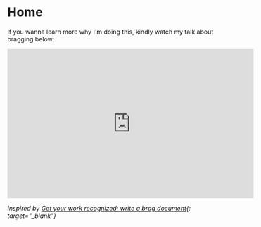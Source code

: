 # Home

If you wanna learn more why I'm doing this, kindly watch my talk about bragging below:

<div class="video-wrapper">
  <iframe width="560" height="340" src="https://www.youtube.com/embed/xv3XnW_eDJI" frameborder="0" allowfullscreen></iframe>
</div>

*Inspired by [Get your work recognized: write a brag
document](https://jvns.ca/blog/brag-documents/){: target="_blank"}*
